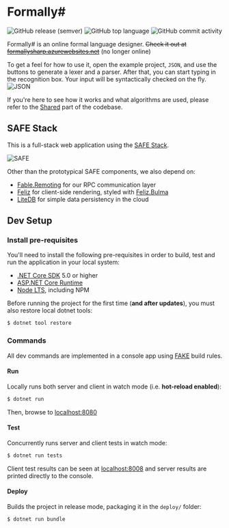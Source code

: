 # Formally#

![GitHub release (semver)](https://img.shields.io/github/v/release/baioc/FormallySharp)
![GitHub top language](https://img.shields.io/github/languages/top/baioc/FormallySharp?color=%2330b9db)
![GitHub commit activity](https://img.shields.io/github/commit-activity/m/baioc/FormallySharp?label=commits)

Formally# is an online formal language designer.
~~Check it out at [formallysharp.azurewebsites.net](https://formallysharp.azurewebsites.net/)~~ (no longer online)

To get a feel for how to use it, open the example project, `JSON`, and use the buttons to generate a lexer and a parser.
After that, you can start typing in the recognition box. Your input will be syntactically checked on the fly.
![JSON](https://user-images.githubusercontent.com/27034173/143298549-9a0a42bc-6346-48b0-9c62-8d7fd5c307c5.png)

If you're here to see how it works and what algorithms are used, please refer to the [Shared](./src/Shared) part of the codebase.


## SAFE Stack

This is a full-stack web application using the [SAFE Stack](https://safe-stack.github.io/docs/overview/).

![SAFE](https://www.compositional-it.com/wp-content/uploads/2019/09/safe-1.png)

Other than the prototypical SAFE components, we also depend on:
* [Fable.Remoting](https://zaid-ajaj.github.io/Fable.Remoting/) for our RPC communication layer
* [Feliz](https://zaid-ajaj.github.io/Feliz/) for client-side rendering, styled with [Feliz.Bulma](https://dzoukr.github.io/Feliz.Bulma/#/api-description)
* [LiteDB](https://www.litedb.org/) for simple data persistency in the cloud


## Dev Setup

### Install pre-requisites

You'll need to install the following pre-requisites in order to build, test and run the application in your local system:

* [.NET Core SDK](https://www.microsoft.com/net/download) 5.0 or higher
* [ASP.NET Core Runtime](https://dotnet.microsoft.com/apps/aspnet)
* [Node LTS](https://nodejs.org/en/download/), including NPM

Before running the project for the first time (**and after updates**), you must also restore local dotnet tools:

```sh
$ dotnet tool restore
```

### Commands

All dev commands are implemented in a console app using [FAKE](https://fake.build/) build rules.

#### Run

Locally runs both server and client in watch mode (i.e. **hot-reload enabled**):

```sh
$ dotnet run
```

Then, browse to [localhost:8080](http://localhost:8080)

#### Test

Concurrently runs server and client tests in watch mode:

```sh
$ dotnet run tests
```

Client test results can be seen at [localhost:8008](http://localhost:8008) and server results are printed directly to the console.

#### Deploy

Builds the project in release mode, packaging it in the `deploy/` folder:

```sh
$ dotnet run bundle
```
